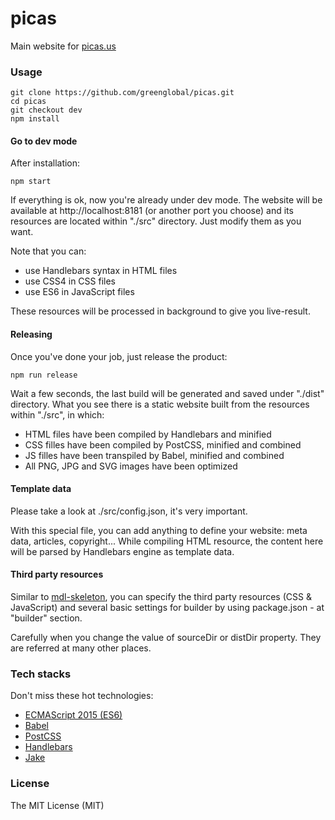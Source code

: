 # picas
Main website for [picas.us](http://picas.us)

### Usage

```
git clone https://github.com/greenglobal/picas.git
cd picas
git checkout dev
npm install
```

#### Go to dev mode

After installation:

```
npm start
```

If everything is ok, now you're already under dev mode. The website will be available at http://localhost:8181 (or another port you choose) and its resources are located within "./src" directory. Just modify them as you want.

Note that you can:

- use Handlebars syntax in HTML files
- use CSS4 in CSS files
- use ES6 in JavaScript files

These resources will be processed in background to give you live-result.

#### Releasing

Once you've done your job, just release the product:

```
npm run release
```

Wait a few seconds, the last build will be generated and saved under "./dist" directory. What you see there is a static website built from the resources within "./src", in which:


- HTML files have been compiled by Handlebars and minified
- CSS filles have been compiled by PostCSS, minified and combined
- JS filles have been transpiled by Babel, minified and combined
- All PNG, JPG and SVG images have been optimized


#### Template data

Please take a look at ./src/config.json, it's very important.

With this special file, you can add anything to define your website: meta data, articles, copyright... While compiling HTML resource, the content here will be parsed by Handlebars engine as template data.


#### Third party resources

Similar to [mdl-skeleton](https://github.com/ndaidong/mdl-skeleton), you can specify the third party resources (CSS & JavaScript) and several basic settings for builder by using package.json - at "builder" section.

Carefully when you change the value of sourceDir or distDir property. They are referred at many other places.

### Tech stacks

Don't miss these hot technologies:

- [ECMAScript 2015 (ES6)](http://es6-features.org/)
- [Babel](http://babeljs.io/)
- [PostCSS](http://postcss.org/)
- [Handlebars](http://handlebarsjs.com/)
- [Jake](http://jakejs.com/)

### License

The MIT License (MIT)
